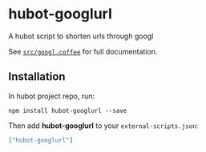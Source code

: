 # hubot-googlurl

A hubot script to shorten urls through googl

See [`src/googl.coffee`](src/googl.coffee) for full documentation.

## Installation

In hubot project repo, run:

`npm install hubot-googlurl --save`

Then add **hubot-googlurl** to your `external-scripts.json`:

```json
["hubot-googlurl"]
```
